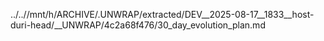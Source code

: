 ../..//mnt/h/ARCHIVE/.UNWRAP/extracted/DEV__2025-08-17__1833__host-duri-head/__UNWRAP/4c2a68f476/30_day_evolution_plan.md
